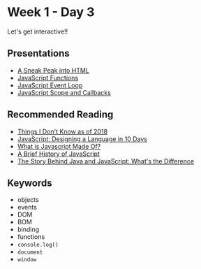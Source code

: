# Week 1 - Day 3

Let's get interactive!!

## Presentations

* [A Sneak Peak into HTML](https://docs.google.com/presentation/d/1V8wBrCh8GK3FOrYRiHxQ5jrnlJUhYs7W1JWLBoH8_Kc/edit?usp=sharing)
* [JavaScript Functions](https://docs.google.com/presentation/d/1v-F7oxkXfVgEvAOwhinHt0jiXpCJBOKxeizxYkL3ME4/edit?usp=sharing)
* [JavaScript Event Loop](https://docs.google.com/presentation/d/1-k0RR3bCRKXj3ujPsniacpW5sRjRgF6SAjvzZAnXZPQ/edit?usp=sharing)
* [JavaScript Scope and Callbacks](https://docs.google.com/presentation/d/1s7pb8g-czdcuaDR_toqaS-cz4h_OSjfEo33d28UgvmA/edit?usp=sharing)

## Recommended Reading

* [Things I Don't Know as of 2018](https://overreacted.io/things-i-dont-know-as-of-2018/)
* [JavaScript: Designing a Language in 10 Days](https://www.computer.org/csdl/magazine/co/2012/02/mco2012020007/13rRUy08MzA)
* [What is Javascript Made Of?](https://overreacted.io/what-is-javascript-made-of/)
* [A Brief History of JavaScript](https://auth0.com/blog/a-brief-history-of-javascript/)
* [The Story Behind Java and JavaScript: What's the Difference](https://blog.galvanize.com/story-behind-java-javascript-whats-difference/)

## Keywords

* objects
* events
* DOM
* BOM
* binding
* functions
* `console.log()`
* `document`
* `window`
